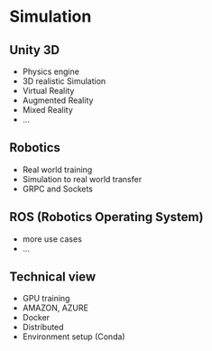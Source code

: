 # Simulation

## Unity 3D

- Physics engine
- 3D realistic Simulation
- Virtual Reality 
- Augmented Reality
- Mixed Reality
- ...

## Robotics

- Real world training
- Simulation to real world transfer
- GRPC and Sockets


## ROS (Robotics Operating System)

- more use cases
- ...

## Technical view

- GPU training
- AMAZON, AZURE
- Docker
- Distributed
- Environment setup (Conda)

